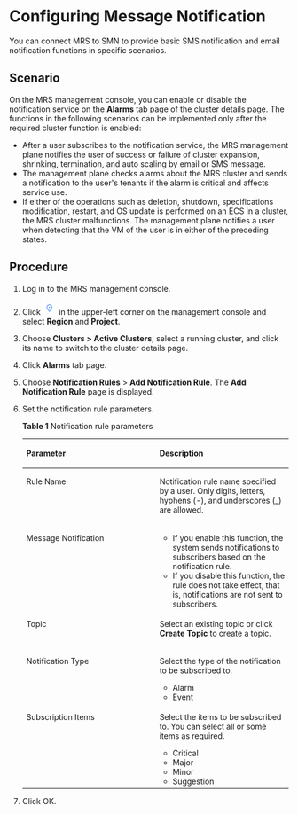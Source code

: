 # Configuring Message Notification<a name="EN-US_TOPIC_0125375245"></a>

You can connect MRS to SMN to provide basic SMS notification and email notification functions in specific scenarios.

## Scenario<a name="section4424935411854"></a>

On the MRS management console, you can enable or disable the notification service on the  **Alarms**  tab page of the cluster details page. The functions in the following scenarios can be implemented only after the required cluster function is enabled:

-   After a user subscribes to the notification service, the MRS management plane notifies the user of success or failure of cluster expansion, shrinking, termination, and auto scaling by email or SMS message.
-   The management plane checks alarms about the MRS cluster and sends a notification to the user's tenants if the alarm is critical and affects service use.
-   If either of the operations such as deletion, shutdown, specifications modification, restart, and OS update is performed on an ECS in a cluster, the MRS cluster malfunctions. The management plane notifies a user when detecting that the VM of the user is in either of the preceding states.

## Procedure<a name="section2769747914132"></a>

1.  Log in to the MRS management console.
2.  Click  ![](figures/dt_mrs_project_region_image01.png)  in the upper-left corner on the management console and select **Region** and **Project**.
3.  Choose  **Clusters \> Active Clusters**, select a running cluster, and click its name to switch to the cluster details page.
4.  Click  **Alarms**  tab page.
5.  Choose  **Notification Rules**  \>  **Add Notification Rule**. The  **Add Notification Rule**  page is displayed.
6.  Set the notification rule parameters.

    **Table  1**  Notification rule parameters

    <a name="table16966367519"></a>
    <table><thead align="left"><tr id="row156941836135115"><th class="cellrowborder" valign="top" width="50%" id="mcps1.2.3.1.1"><p id="p13694133625120"><a name="p13694133625120"></a><a name="p13694133625120"></a>Parameter</p>
    </th>
    <th class="cellrowborder" valign="top" width="50%" id="mcps1.2.3.1.2"><p id="p269413364512"><a name="p269413364512"></a><a name="p269413364512"></a>Description</p>
    </th>
    </tr>
    </thead>
    <tbody><tr id="row46951636175110"><td class="cellrowborder" valign="top" width="50%" headers="mcps1.2.3.1.1 "><p id="p16951836145117"><a name="p16951836145117"></a><a name="p16951836145117"></a>Rule Name</p>
    </td>
    <td class="cellrowborder" valign="top" width="50%" headers="mcps1.2.3.1.2 "><p id="p1469573612516"><a name="p1469573612516"></a><a name="p1469573612516"></a>Notification rule name specified by a user. Only digits, letters, hyphens (-), and underscores (_) are allowed.</p>
    </td>
    </tr>
    <tr id="row8695123635117"><td class="cellrowborder" valign="top" width="50%" headers="mcps1.2.3.1.1 "><p id="p12695336145112"><a name="p12695336145112"></a><a name="p12695336145112"></a>Message Notification</p>
    </td>
    <td class="cellrowborder" valign="top" width="50%" headers="mcps1.2.3.1.2 "><a name="ul11695183615117"></a><a name="ul11695183615117"></a><ul id="ul11695183615117"><li>If you enable this function, the system sends notifications to subscribers based on the notification rule.</li><li>If you disable this function, the rule does not take effect, that is, notifications are not sent to subscribers.</li></ul>
    </td>
    </tr>
    <tr id="row12695236135113"><td class="cellrowborder" valign="top" width="50%" headers="mcps1.2.3.1.1 "><p id="p1669563645114"><a name="p1669563645114"></a><a name="p1669563645114"></a>Topic</p>
    </td>
    <td class="cellrowborder" valign="top" width="50%" headers="mcps1.2.3.1.2 "><p id="p769583616511"><a name="p769583616511"></a><a name="p769583616511"></a>Select an existing topic or click <strong id="b36951236145112"><a name="b36951236145112"></a><a name="b36951236145112"></a>Create Topic</strong> to create a topic.</p>
    </td>
    </tr>
    <tr id="row369583618519"><td class="cellrowborder" valign="top" width="50%" headers="mcps1.2.3.1.1 "><p id="p6695173610516"><a name="p6695173610516"></a><a name="p6695173610516"></a>Notification Type</p>
    </td>
    <td class="cellrowborder" valign="top" width="50%" headers="mcps1.2.3.1.2 "><p id="p1169593685110"><a name="p1169593685110"></a><a name="p1169593685110"></a>Select the type of the notification to be subscribed to.</p>
    <a name="ul469533614517"></a><a name="ul469533614517"></a><ul id="ul469533614517"><li>Alarm</li><li>Event</li></ul>
    </td>
    </tr>
    <tr id="row26961368518"><td class="cellrowborder" valign="top" width="50%" headers="mcps1.2.3.1.1 "><p id="p1569583616511"><a name="p1569583616511"></a><a name="p1569583616511"></a>Subscription Items</p>
    </td>
    <td class="cellrowborder" valign="top" width="50%" headers="mcps1.2.3.1.2 "><p id="p116961336155119"><a name="p116961336155119"></a><a name="p116961336155119"></a>Select the items to be subscribed to. You can select all or some items as required.</p>
    <a name="ul13696153635114"></a><a name="ul13696153635114"></a><ul id="ul13696153635114"><li>Critical</li><li>Major</li><li>Minor</li><li>Suggestion</li></ul>
    </td>
    </tr>
    </tbody>
    </table>

7.  Click OK.

